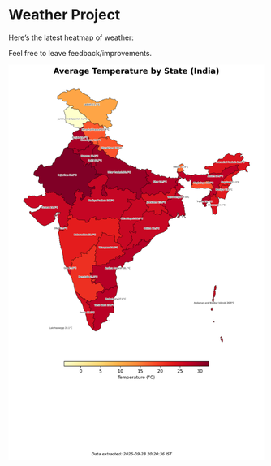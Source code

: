 # Weather Project

Here’s the latest heatmap of weather:

Feel free to leave feedback/improvements.

![India Heatmap](docs/assets/india_heatmap.png?v=D94B3E)
